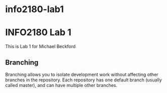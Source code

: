 # info2180-lab1

# INFO2180 Lab 1
This is Lab 1 for Michael Beckford

## Branching

Branching allows you to isolate development work without
affecting other branches in the repository. Each repository
has one default branch (usually called master), and can have
multiple other branches.
